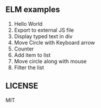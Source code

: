 ## ELM examples

1. Hello World
2. Export to external JS file
3. Display typed text in div
4. Move Circle with Keyboard arrow
5. Counter
6. Add item to list
7. Move circle along with mouse
8. Filter the list

## LICENSE

MIT
